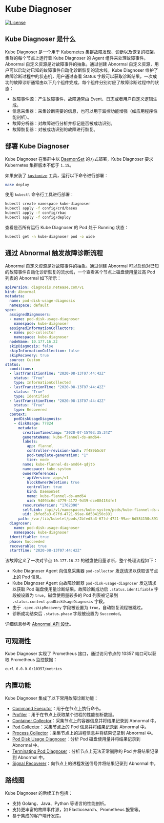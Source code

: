 # Kube Diagnoser

[![License](https://img.shields.io/badge/License-Apache%202.0-blue.svg)](https://opensource.org/licenses/Apache-2.0)

## Kube Diagnoser 是什么

Kube Diagnoser 是一个用于 [Kubernetes](https://kubernetes.io) 集群故障发现、诊断以及恢复的框架，集群的每个节点上运行着 Kube Diagnoser 的 Agent 组件来处理故障事件。Abnormal 自定义资源是对故障事件的抽象。通过创建 Abnormal 自定义资源，用户可以启动对已知的故障事件自动化诊断恢复的流水线。Kube Diagnoser 维护了故障诊断过程中的状态机，用户通过查看 Status 字段可以获取诊断结果。一次成功的故障诊断通常由以下几个组件完成，每个组件分别对应了故障诊断过程中的状态：

* 故障事件源：产生故障事件，故障通常由 Event、日志或者用户自定义逻辑生成。
* 信息采集器：采集诊断需要的信息，也可以用于监控功能增强（如应用程序性能剖析）。
* 故障分析器：对故障进行分析并标记是否被成功识别。
* 故障恢复器：对被成功识别的故障进行恢复。

## 部署 Kube Diagnoser

Kube Diagnoser 在集群中以 [DaemonSet](https://kubernetes.io/docs/concepts/workloads/controllers/daemonset/) 的方式部署，Kube Diagnoser 要求 Kubernetes 集群版本不低于 `1.15`。

如果安装了 [`kustomize`](https://github.com/kubernetes-sigs/kustomize) 工具，运行以下命令进行部署：

```bash
make deploy
```

使用 `kubectl` 命令行工具进行部署：

```bash
kubectl create namespace kube-diagnoser
kubectl apply -f config/crd/bases
kubectl apply -f config/rbac
kubectl apply -f config/deploy
```

查看是否所有运行 Kube Diagnoser 的 Pod 处于 Running 状态：

```bash
kubectl get -n kube-diagnoser pod -o wide
```

## 通过 Abnormal 触发故障诊断流程

Abnormal 自定义资源是对故障事件的抽象。通过创建 Abnormal 可以启动对已知的故障事件自动化诊断恢复的流水线，一个查看某个节点上磁盘使用量过高 Pod 列表的 Abnormal 如下所示：

```yaml
apiVersion: diagnosis.netease.com/v1
kind: Abnormal
metadata:
  name: pod-disk-usage-diagnosis
  namespace: default
spec:
  assignedDiagnosers:
  - name: pod-disk-usage-diagnoser
    namespace: kube-diagnoser
  assignedInformationCollectors:
  - name: pod-collector
    namespace: kube-diagnoser
  nodeName: 10.177.16.22
  skipDiagnosis: false
  skipInformationCollection: false
  skipRecovery: true
  source: Custom
status:
  conditions:
  - lastTransitionTime: "2020-08-13T07:44:42Z"
    status: "True"
    type: InformationCollected
  - lastTransitionTime: "2020-08-13T07:44:42Z"
    status: "True"
    type: Identified
  - lastTransitionTime: "2020-08-13T07:44:42Z"
    status: "True"
    type: Recovered
  context:
    podDiskUsageDiagnosis:
    - diskUsage: 77824
      metadata:
        creationTimestamp: "2020-07-15T03:35:24Z"
        generateName: kube-flannel-ds-amd64-
        labels:
          app: flannel
          controller-revision-hash: 7f489b5c67
          pod-template-generation: "1"
          tier: node
        name: kube-flannel-ds-amd64-qdjtb
        namespace: kube-system
        ownerReferences:
        - apiVersion: apps/v1
          blockOwnerDeletion: true
          controller: true
          kind: DaemonSet
          name: kube-flannel-ds-amd64
          uid: 94094c6d-4779-4172-9d39-dce884184fef
        resourceVersion: "1762390"
        selfLink: /api/v1/namespaces/kube-system/pods/kube-flannel-ds-amd64-qdjtb
        uid: 2bfed5a3-67fd-4721-99ae-6d584150c891
      path: /var/lib/kubelet/pods/2bfed5a3-67fd-4721-99ae-6d584150c891
  diagnoser:
    name: pod-disk-usage-diagnoser
    namespace: kube-diagnoser
  identifiable: true
  phase: Succeeded
  recoverable: true
  startTime: "2020-08-13T07:44:42Z"
```

该故障定义了一次对节点 `10.177.16.22` 的磁盘使用量诊断，整个处理流程如下：

* Kube Diagnoser Agent 向信息采集器 `pod-collector` 发送请求以获取该节点上的 Pod 信息。
* Kube Diagnoser Agent 向故障诊断器 `pod-disk-usage-diagnoser` 发送请求以获取 Pod 磁盘使用量诊断结果。故障诊断成功后 `.status.identifiable` 字段被设置为 `true`，磁盘使用量较多的 Pod 列表被记录到 `.status.context.podDiskUsageDiagnosis` 字段。
* 由于 `.spec.skipRecovery` 字段被设置为 `true`，自动恢复流程被跳过。
* 诊断成功结束后 `.status.phase` 字段被设置为 `Succeeded`。

详细信息参考 [Abnormal API 设计](./docs/architecture/abnormal.md)。

## 可观测性

Kube Diagnoser 实现了 Prometheus 接口，通过访问节点的 10357 端口可以获取 Prometheus 监控数据：

```bash
curl 0.0.0.0:10357/metrics
```

## 内置功能

Kube Diagnoser 集成了以下常用故障诊断功能：

* [Command Executor](./docs/design/command-executor.md)：用于在节点上执行命令。
* [Profiler](./docs/design/profiler.md)：用于在节点上获取某个进程的性能剖析数据。
* [Container Collector](./docs/information-collector/container-collector.md)：采集节点上的容器信息并将结果记录到 Abnormal 中。
* [Pod Collector](./docs/information-collector/pod-collector.md)：采集节点上的 Pod 信息并将结果记录到 Abnormal 中。
* [Process Collector](./docs/information-collector/process-collector.md)：采集节点上的进程信息并将结果记录到 Abnormal 中。
* [Pod Disk Usage Diagnoser](./docs/diagnoser/pod-disk-usage-diagnoser.md)：分析 Pod 磁盘使用量并将结果记录到 Abnormal 中。
* [Terminating Pod Diagnoser](./docs/diagnoser/terminating-pod-diagnoser.md)：分析节点上无法正常删除的 Pod 并将结果记录到 Abnormal 中。
* [Signal Recoverer](./docs/recoverer/signal-recoverer.md)：向节点上的进程发送信号并将结果记录到 Abnormal 中。

## 路线图

Kube Diagnoser 的后续工作包括：

* 支持 Golang、Java、Python 等语言的性能剖析。
* 支持更丰富的故障事件源，如 Elasticsearch、Prometheus 报警等。
* 易于集成的客户端开发库。
